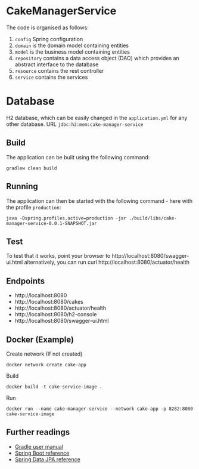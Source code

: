 # CakeManagerService
The code is organised as follows:
1. `config` Spring configuration
2. `domain` is the domain model containing entities
3. `model`  is the business model containing entities
4. `repository` contains a data access object (DAO) which provides an abstract interface to the database
5. `resource` contains the rest controller
6. `service`  contains the services

# Database
H2 database, which can be easily changed in the `application.yml` for any other database.
URL `jdbc:h2:mem:cake-manager-service`

## Build
The application can be built using the following command:
```
gradlew clean build
```

## Running 
The application can then be started with the following command - here with the profile `production`:
```
java -Dspring.profiles.active=production -jar ./build/libs/cake-manager-service-0.0.1-SNAPSHOT.jar
```

## Test
To test that it works, point your browser to http://localhost:8080/swagger-ui.html alternatively, you can run
curl http://localhost:8080/actuator/health

## Endpoints
- http://localhost:8080
- http://localhost:8080/cakes
- http://localhost:8080/actuator/health
- http://localhost:8080/h2-console
- http://localhost:8080/swagger-ui.html

## Docker (Example)
Create network (If not created)
```
docker network create cake-app
```
Build
```
docker build -t cake-service-image .
```
Run
```
docker run --name cake-manager-service --network cake-app -p 8282:8080 cake-service-image
```

## Further readings
* [Gradle user manual](https://docs.gradle.org/)  
* [Spring Boot reference](https://docs.spring.io/spring-boot/docs/current/reference/htmlsingle/)  
* [Spring Data JPA reference](https://docs.spring.io/spring-data/jpa/docs/current/reference/html/)  

